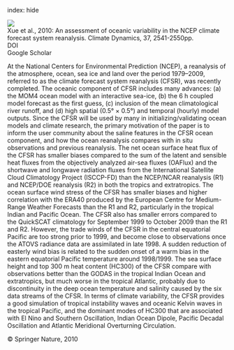 index: hide

<div class="Citation">
    <div class="Citation-thumb CitationThumb-linked"  data-href="https://doi.org/10.1007/s00382-010-0954-4">
      <img src="https://static.claimspace.cloud/climate-study-static/refs/thumbs/3/Xue_et_al_2010-thumb.png" />
    </div>

  <div class="Citation-body">
    <div class="Citation-text">Xue et al., 2010: An assessment of oceanic variability in the NCEP climate forecast system reanalysis. <span class="Article-journal">Climate Dynamics, </span><span class="Article-volume">37, </span>2541-2550pp.</div>
    <div class="Citation-links">
      <div class="CitationLink" data-href="https://doi.org/10.1007/s00382-010-0954-4">
        <div class="CitationLink-icon CitationLink-Doi"></div>
        <div class="CitationLink-text">DOI</div>
      </div>
      <div class="CitationLink" data-href="https://scholar.google.com/scholar?q=10.1007/s00382-010-0954-4">
        <div class="CitationLink-icon CitationLink-Scholar"></div>
        <div class="CitationLink-text">Google Scholar</div>
      </div>
    </div>
  </div>
</div>

At the National Centers for Environmental Prediction (NCEP), a reanalysis of the atmosphere, ocean, sea ice and land over the period 1979–2009, referred to as the climate forecast system reanalysis (CFSR), was recently completed. The oceanic component of CFSR includes many advances: (a) the MOM4 ocean model with an interactive sea-ice, (b) the 6 h coupled model forecast as the first guess, (c) inclusion of the mean climatological river runoff, and (d) high spatial (0.5° × 0.5°) and temporal (hourly) model outputs. Since the CFSR will be used by many in initializing/validating ocean models and climate research, the primary motivation of the paper is to inform the user community about the saline features in the CFSR ocean component, and how the ocean reanalysis compares with in situ observations and previous reanalysis. The net ocean surface heat flux of the CFSR has smaller biases compared to the sum of the latent and sensible heat fluxes from the objectively analyzed air-sea fluxes (OAFlux) and the shortwave and longwave radiation fluxes from the International Satellite Cloud Climatology Project (ISCCP-FD) than the NCEP/NCAR reanalysis (R1) and NCEP/DOE reanalysis (R2) in both the tropics and extratropics. The ocean surface wind stress of the CFSR has smaller biases and higher correlation with the ERA40 produced by the European Centre for Medium-Range Weather Forecasts than the R1 and R2, particularly in the tropical Indian and Pacific Ocean. The CFSR also has smaller errors compared to the QuickSCAT climatology for September 1999 to October 2009 than the R1 and R2. However, the trade winds of the CFSR in the central equatorial Pacific are too strong prior to 1999, and become close to observations once the ATOVS radiance data are assimilated in late 1998. A sudden reduction of easterly wind bias is related to the sudden onset of a warm bias in the eastern equatorial Pacific temperature around 1998/1999. The sea surface height and top 300 m heat content (HC300) of the CFSR compare with observations better than the GODAS in the tropical Indian Ocean and extratropics, but much worse in the tropical Atlantic, probably due to discontinuity in the deep ocean temperature and salinity caused by the six data streams of the CFSR. In terms of climate variability, the CFSR provides a good simulation of tropical instability waves and oceanic Kelvin waves in the tropical Pacific, and the dominant modes of HC300 that are associated with El Nino and Southern Oscillation, Indian Ocean Dipole, Pacific Decadal Oscillation and Atlantic Meridional Overturning Circulation.

<div class="Citation-copy">
&copy; Springer Nature, 2010
</div>
